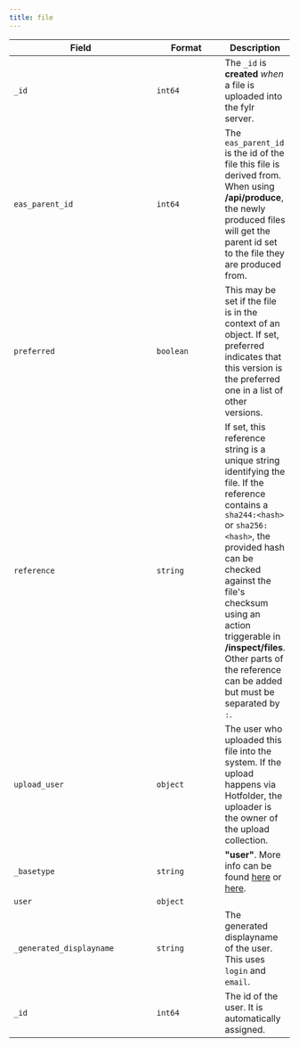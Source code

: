```yaml
---
title: file
---
```


<table><thead><tr><th width="300">Field</th><th width="155">Format</th><th>Description</th></tr></thead><tbody><tr><td><code>_id</code></td><td><code>int64</code></td><td>The <code>_id</code> is <strong>created</strong> <em>when</em> a file is uploaded into the fylr server.</td></tr><tr><td><code>eas_parent_id</code></td><td><code>int64</code></td><td>The <code>eas_parent_id</code> is the id of the file this file is derived from. When using <strong>/api/produce</strong>, the newly produced files will get the parent id set to the file they are produced from.</td></tr><tr><td><code>preferred</code></td><td><code>boolean</code></td><td>This may be set if the file is in the context of an object. If set, preferred indicates that this version is the preferred one in a list of other versions.</td></tr><tr><td><code>reference</code></td><td><code>string</code></td><td>If set, this reference string is a unique string identifying the file. If the reference contains a <code>sha244:&#x3C;hash></code> or <code>sha256:&#x3C;hash></code>, the provided hash can be checked against the file's checksum using an action triggerable in <strong>/inspect/files</strong>. Other parts of the reference can be added but must be separated by <code>:</code>.</td></tr><tr><td><code>upload_user</code></td><td><code>object</code></td><td>The user who uploaded this file into the system. If the upload happens via Hotfolder, the uploader is the owner of the upload collection.</td></tr><tr><td>    <code>_basetype</code></td><td><code>string</code></td><td><strong>"user"</strong>. More info can be found <a href="user.md">here</a> or<a href="../../for-developers/system-data-types/user.md"> here</a>.</td></tr><tr><td>    <code>user</code></td><td><code>object</code></td><td></td></tr><tr><td>        <code>_generated_displayname</code></td><td><code>string</code></td><td>The generated displayname of the user. This uses <code>login</code> and <code>email</code>.</td></tr><tr><td>        <code>_id</code></td><td><code>int64</code></td><td>The id of the user. It is automatically assigned.</td></tr></tbody></table>
